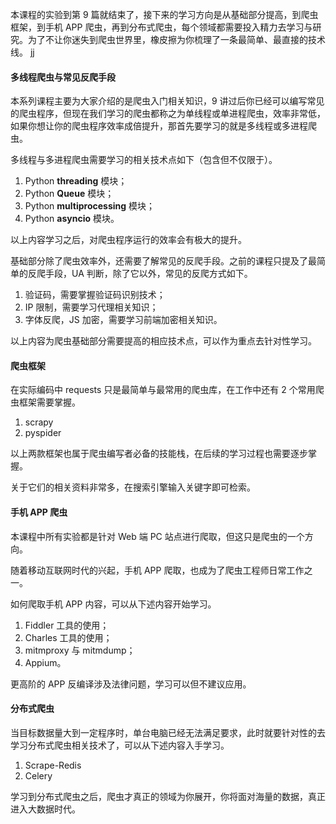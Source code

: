 本课程的实验到第 9 篇就结束了，接下来的学习方向是从基础部分提高，到爬虫框架，到手机 APP 爬虫，再到分布式爬虫，每个领域都需要投入精力去学习与研究。为了不让你迷失到爬虫世界里，橡皮擦为你梳理了一条最简单、最直接的技术线。
jj
#### 多线程爬虫与常见反爬手段

本系列课程主要为大家介绍的是爬虫入门相关知识，9 讲过后你已经可以编写常见的爬虫程序，但现在我们学习的爬虫都称之为单线程或单进程爬虫，效率非常低，如果你想让你的爬虫程序效率成倍提升，那首先要学习的就是多线程或多进程爬虫。

多线程与多进程爬虫需要学习的相关技术点如下（包含但不仅限于）。

1.  Python **threading** 模块；
2.  Python **Queue** 模块；
3.  Python **multiprocessing** 模块；
4.  Python **asyncio** 模块。

以上内容学习之后，对爬虫程序运行的效率会有极大的提升。

基础部分除了爬虫效率外，还需要了解常见的反爬手段。之前的课程只提及了最简单的反爬手段，UA 判断，除了它以外，常见的反爬方式如下。

1.  验证码，需要掌握验证码识别技术；
2.  IP 限制，需要学习代理相关知识；
3.  字体反爬，JS 加密，需要学习前端加密相关知识。

以上内容为爬虫基础部分需要提高的相应技术点，可以作为重点去针对性学习。

#### 爬虫框架

在实际编码中 requests 只是最简单与最常用的爬虫库，在工作中还有 2 个常用爬虫框架需要掌握。

1.  scrapy
2.  pyspider

以上两款框架也属于爬虫编写者必备的技能栈，在后续的学习过程也需要逐步掌握。

关于它们的相关资料非常多，在搜索引擎输入关键字即可检索。

#### 手机 APP 爬虫

本课程中所有实验都是针对 Web 端 PC 站点进行爬取，但这只是爬虫的一个方向。

随着移动互联网时代的兴起，手机 APP 爬取，也成为了爬虫工程师日常工作之一。

如何爬取手机 APP 内容，可以从下述内容开始学习。

1.  Fiddler 工具的使用；
2.  Charles 工具的使用；
3.  mitmproxy 与 mitmdump；
4.  Appium。

更高阶的 APP 反编译涉及法律问题，学习可以但不建议应用。

#### 分布式爬虫

当目标数据量大到一定程序时，单台电脑已经无法满足要求，此时就要针对性的去学习分布式爬虫相关技术了，可以从下述内容入手学习。

1.  Scrape-Redis
2.  Celery

学习到分布式爬虫之后，爬虫才真正的领域为你展开，你将面对海量的数据，真正进入大数据时代。
